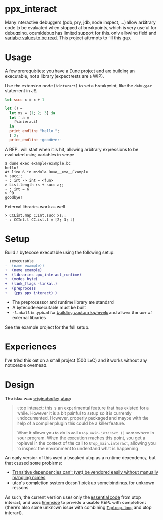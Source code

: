 
# ppx_interact

Many interactive debuggers (pdb, pry, jdb, node inspect, ...) allow arbitrary code to be evaluated when stopped at breakpoints, which is very useful for debugging.
ocamldebug has limited support for this, [only allowing field and variable values to be read](https://ocaml.org/manual/debugger.html#s%3Adebugger-examining-values).
This project attempts to fill this gap.

# Usage

A few prerequisites: you have a Dune project and are building an executable, not a library (expect tests are a WIP).

Use the extension node `[%interact]` to set a breakpoint, like the `debugger` statement in JS.

```ocaml
let succ x = x + 1

let () =
  let xs = [1; 2; 3] in
  let f a =
    [%interact]
  in
  print_endline "hello!";
  f 2;
  print_endline "goodbye!"
```

A REPL will start when it is hit, allowing arbitrary expressions to be evaluated using variables in scope.

```
$ dune exec example/example.bc
hello!
At line 6 in module Dune__exe__Example.
> succ;;
- : int -> int = <fun>
> List.length xs + succ a;;
- : int = 6
> ^D
goodbye!
```

External libraries work as well.

```
> CCList.map CCInt.succ xs;;
- : CCInt.t CCList.t = [2; 3; 4]
```

# Setup

Build a bytecode executable using the following setup:

```diff
  (executable
-  (name example))
+  (name example)
+  (libraries ppx_interact_runtime)
+  (modes byte)
+  (link_flags -linkall)
+  (preprocess
+   (pps ppx_interact)))
```

- The preprocessor and runtime library are standard
- A bytecode executable must be built
- `-linkall` is typical for [building custom toplevels](https://dune.readthedocs.io/en/stable/quick-start.html#building-a-custom-toplevel) and allows the use of external libraries

See the [example project](example) for the full setup.

# Experiences

I've tried this out on a small project (500 LoC) and it works without any noticeable overhead.

# Design

The idea was [originated](https://sympa.inria.fr/sympa/arc/caml-list/2017-05/msg00124.html) [by](https://github.com/ocaml-community/utop/issues/158) [utop](https://github.com/ocaml-community/utop/tree/master/examples/interact):

> utop interact: this is an experimental feature that has existed for a while. However it is a bit painful to setup so it is currently undocumented. However, properly packaged and maybe with the help of a compiler plugin this could be a killer feature.
>
> What it allows you to do is call `UTop_main.interact ()` somewhere in your program. When the execution reaches this point, you get a toplevel in the context of the call to `UTop_main.interact`, allowing you to inspect the environment to understand what is happening

An early version of this used a tweaked utop as a runtime dependency, but that caused some problems:

- [Transitive dependencies can't (yet) be vendored easily without manually mangling names](https://github.com/ocaml/dune/issues/3335)
- utop's completion system doesn't pick up some bindings, for unknown reasons

As such, the current version uses only the [essential code](https://github.com/ocaml-community/utop/blob/master/src/lib/uTop_main.ml) from utop interact, and uses [linenoise](https://github.com/ocaml-community/ocaml-linenoise/) to provide a usable REPL with completions (there's also some unknown issue with combining [`Toploop.loop`](https://github.com/ocaml/ocaml/blob/trunk/toplevel/toploop.ml) and utop interact).
